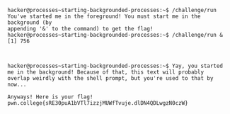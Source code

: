 
    hacker@processes~starting-backgrounded-processes:~$ /challenge/run
    You've started me in the foreground! You must start me in the background (by 
    appending '&' to the command) to get the flag!
    hacker@processes~starting-backgrounded-processes:~$ /challenge/run &
    [1] 756



    hacker@processes~starting-backgrounded-processes:~$ Yay, you started me in the background! Because of that, this text will probably 
    overlap weirdly with the shell prompt, but you're used to that by now...

    Anyways! Here is your flag!
    pwn.college{sRE30puA1bVTl7izzjMUWfTvuje.dlDN4QDLwgzN0czW}